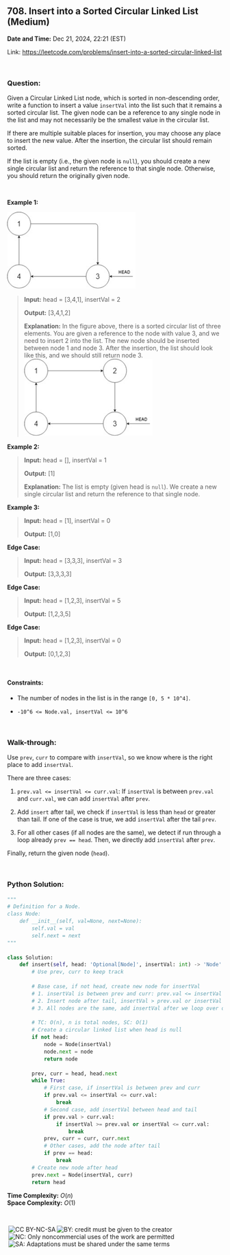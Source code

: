 ## 708. Insert into a Sorted Circular Linked List (Medium)
**Date and Time:** Dec 21, 2024, 22:21 (EST)

Link: https://leetcode.com/problems/insert-into-a-sorted-circular-linked-list

<br>

### Question:
Given a Circular Linked List node, which is sorted in non-descending order, write a function to insert a value `insertVal` into the list such that it remains a sorted circular list. The given node can be a reference to any single node in the list and may not necessarily be the smallest value in the circular list.

If there are multiple suitable places for insertion, you may choose any place to insert the new value. After the insertion, the circular list should remain sorted.

If the list is empty (i.e., the given node is `null`), you should create a new single circular list and return the reference to that single node. Otherwise, you should return the originally given node.

<br>

**Example 1:**

<img src="../images/708_1.jpg" width=300>

> **Input:** head = [3,4,1], insertVal = 2
> 
> **Output:** [3,4,1,2]
>
> **Explanation:** In the figure above, there is a sorted circular list of three elements. You are given a reference to the node with value 3, and we need to insert 2 into the list. The new node should be inserted between node 1 and node 3. After the insertion, the list should look like this, and we should still return node 3. <br>
> <img src="../images/708_2.jpg" width=300>

**Example 2:**
> **Input:** head = [], insertVal = 1
> 
> **Output:** [1]
>
> **Explanation:** The list is empty (given head is `null`). We create a new single circular list and return the reference to that single node.

**Example 3:**
> **Input:** head = [1], insertVal = 0
> 
> **Output:** [1,0]

**Edge Case:**
> **Input:** head = [3,3,3], insertVal = 3
> 
> **Output:** [3,3,3,3]

**Edge Case:**
> **Input:** head = [1,2,3], insertVal = 5
> 
> **Output:** [1,2,3,5]

**Edge Case:**
> **Input:** head = [1,2,3], insertVal = 0
> 
> **Output:** [0,1,2,3]

<br>

#### Constraints:
* The number of nodes in the list is in the range `[0, 5 * 10^4]`.

* `-10^6 <= Node.val, insertVal <= 10^6`

<br>

### Walk-through: 
Use `prev`, `curr` to compare with `insertVal`, so we know where is the right place to add `insertVal`.

There are three cases:

1. `prev.val <= insertVal <= curr.val`: If `insertVal` is between `prev.val` and `curr.val`, we can add `insertVal` after `prev`.

2. Add `insert` after tail, we check if `insertVal` is less than `head` or greater than tail. If one of the case is true, we add `insertVal` after the tail `prev`.

3. For all other cases (if all nodes are the same), we detect if run through a loop already `prev == head`. Then, we directly add `insertVal` after `prev`.

Finally, return the given node (`head`).

<br>

### Python Solution:
```python
"""
# Definition for a Node.
class Node:
    def __init__(self, val=None, next=None):
        self.val = val
        self.next = next
"""

class Solution:
    def insert(self, head: 'Optional[Node]', insertVal: int) -> 'Node':
        # Use prev, curr to keep track

        # Base case, if not head, create new node for insertVal
        # 1. insertVal is between prev and curr: prev.val <= insertVal <= curr.val
        # 2. Insert node after tail, insertVal > prev.val or insertVal < curr.val
        # 3. All nodes are the same, add insertVal after we loop over one circle

        # TC: O(n), n is total nodes, SC: O(1)
        # Create a circular linked list when head is null
        if not head:
            node = Node(insertVal)
            node.next = node
            return node
        
        prev, curr = head, head.next
        while True:
            # First case, if insertVal is between prev and curr
            if prev.val <= insertVal <= curr.val:
                break
            # Second case, add insertVal between head and tail
            if prev.val > curr.val:
                if insertVal >= prev.val or insertVal <= curr.val:
                    break
            prev, curr = curr, curr.next
            # Other cases, add the node after tail
            if prev == head:
                break
        # Create new node after head
        prev.next = Node(insertVal, curr)
        return head
```
**Time Complexity:** $O(n)$ <br>
**Space Complexity:** $O(1)$

<br>

<img style="height:22px!important;margin-left:3px;vertical-align:text-bottom;" src="https://mirrors.creativecommons.org/presskit/icons/cc.svg?ref=chooser-v1" alt="CC BY-NC-SA" title="CC BY-NC-SA"><img style="height:22px!important;margin-left:3px;vertical-align:text-bottom;" src="https://mirrors.creativecommons.org/presskit/icons/by.svg?ref=chooser-v1" alt="BY: credit must be given to the creator" title="BY: credit must be given to the creator"><img style="height:22px!important;margin-left:3px;vertical-align:text-bottom;" src="https://mirrors.creativecommons.org/presskit/icons/nc.svg?ref=chooser-v1" alt="NC: Only noncommercial uses of the work are permitted" title="NC: Only noncommercial uses of the work are permitted"><img style="height:22px!important;margin-left:3px;vertical-align:text-bottom;" src="https://mirrors.creativecommons.org/presskit/icons/sa.svg?ref=chooser-v1" alt="SA: Adaptations must be shared under the same terms" title="SA: Adaptations must be shared under the same terms">